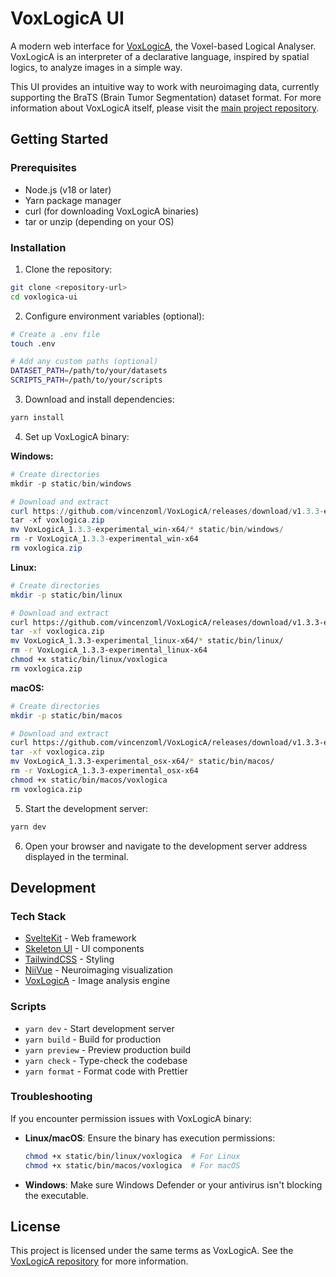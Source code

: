 # VoxLogicA UI

A modern web interface for [VoxLogicA](https://github.com/vincenzoml/VoxLogicA), the Voxel-based Logical Analyser. VoxLogicA is an interpreter of a declarative language, inspired by spatial logics, to analyze images in a simple way.

This UI provides an intuitive way to work with neuroimaging data, currently supporting the BraTS (Brain Tumor Segmentation) dataset format. For more information about VoxLogicA itself, please visit the [main project repository](https://github.com/vincenzoml/VoxLogicA).

## Getting Started

### Prerequisites

- Node.js (v18 or later)
- Yarn package manager
- curl (for downloading VoxLogicA binaries)
- tar or unzip (depending on your OS)

### Installation

1. Clone the repository:

```bash
git clone <repository-url>
cd voxlogica-ui
```

2. Configure environment variables (optional):

```bash
# Create a .env file
touch .env

# Add any custom paths (optional)
DATASET_PATH=/path/to/your/datasets
SCRIPTS_PATH=/path/to/your/scripts
```

3. Download and install dependencies:

```bash
yarn install
```

4. Set up VoxLogicA binary:

**Windows:**

```powershell
# Create directories
mkdir -p static/bin/windows

# Download and extract
curl https://github.com/vincenzoml/VoxLogicA/releases/download/v1.3.3-experimental/VoxLogicA_1.3.3-experimental_win-x64.zip -o voxlogica.zip
tar -xf voxlogica.zip
mv VoxLogicA_1.3.3-experimental_win-x64/* static/bin/windows/
rm -r VoxLogicA_1.3.3-experimental_win-x64
rm voxlogica.zip
```

**Linux:**

```bash
# Create directories
mkdir -p static/bin/linux

# Download and extract
curl https://github.com/vincenzoml/VoxLogicA/releases/download/v1.3.3-experimental/VoxLogicA_1.3.3-experimental_linux-x64.zip -o voxlogica.zip
tar -xf voxlogica.zip
mv VoxLogicA_1.3.3-experimental_linux-x64/* static/bin/linux/
rm -r VoxLogicA_1.3.3-experimental_linux-x64
chmod +x static/bin/linux/voxlogica
rm voxlogica.zip
```

**macOS:**

```bash
# Create directories
mkdir -p static/bin/macos

# Download and extract
curl https://github.com/vincenzoml/VoxLogicA/releases/download/v1.3.3-experimental/VoxLogicA_1.3.3-experimental_osx-x64.zip -o voxlogica.zip
tar -xf voxlogica.zip
mv VoxLogicA_1.3.3-experimental_osx-x64/* static/bin/macos/
rm -r VoxLogicA_1.3.3-experimental_osx-x64
chmod +x static/bin/macos/voxlogica
rm voxlogica.zip
```

5. Start the development server:

```bash
yarn dev
```

6. Open your browser and navigate to the development server address displayed in the terminal.

## Development

### Tech Stack

- [SvelteKit](https://svelte.dev/) - Web framework
- [Skeleton UI](https://www.skeleton.dev/) - UI components
- [TailwindCSS](https://tailwindcss.com/) - Styling
- [NiiVue](https://niivue.github.io/niivue/) - Neuroimaging visualization
- [VoxLogicA](https://github.com/vincenzoml/VoxLogicA) - Image analysis engine

### Scripts

- `yarn dev` - Start development server
- `yarn build` - Build for production
- `yarn preview` - Preview production build
- `yarn check` - Type-check the codebase
- `yarn format` - Format code with Prettier

### Troubleshooting

If you encounter permission issues with VoxLogicA binary:

- **Linux/macOS**: Ensure the binary has execution permissions:
  ```bash
  chmod +x static/bin/linux/voxlogica  # For Linux
  chmod +x static/bin/macos/voxlogica  # For macOS
  ```
- **Windows**: Make sure Windows Defender or your antivirus isn't blocking the executable.

## License

This project is licensed under the same terms as VoxLogicA. See the [VoxLogicA repository](https://github.com/vincenzoml/VoxLogicA) for more information.
